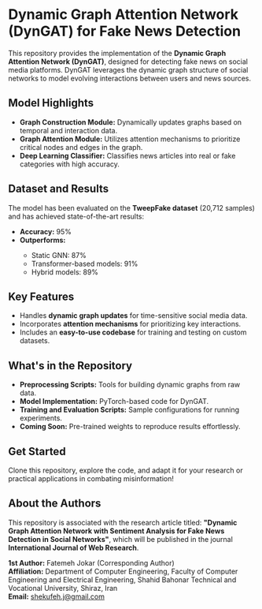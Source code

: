 <h1>Dynamic Graph Attention Network (DynGAT) for Fake News Detection</h1>

<p>
This repository provides the implementation of the <strong>Dynamic Graph Attention Network (DynGAT)</strong>, 
designed for detecting fake news on social media platforms. DynGAT leverages the dynamic graph structure of 
social networks to model evolving interactions between users and news sources.
</p>

<h2>Model Highlights</h2>
<ul>
    <li><strong>Graph Construction Module:</strong> Dynamically updates graphs based on temporal and interaction data.</li>
    <li><strong>Graph Attention Module:</strong> Utilizes attention mechanisms to prioritize critical nodes and edges in the graph.</li>
    <li><strong>Deep Learning Classifier:</strong> Classifies news articles into real or fake categories with high accuracy.</li>
</ul>

<h2>Dataset and Results</h2>
<p>
The model has been evaluated on the <strong>TweepFake dataset</strong> (20,712 samples) and has achieved state-of-the-art results:
</p>
<ul>
    <li><strong>Accuracy:</strong> 95%</li>
    <li><strong>Outperforms:</strong></li>
    <ul>
        <li>Static GNN: 87%</li>
        <li>Transformer-based models: 91%</li>
        <li>Hybrid models: 89%</li>
    </ul>
</ul>

<h2>Key Features</h2>
<ul>
    <li>Handles <strong>dynamic graph updates</strong> for time-sensitive social media data.</li>
    <li>Incorporates <strong>attention mechanisms</strong> for prioritizing key interactions.</li>
    <li>Includes an <strong>easy-to-use codebase</strong> for training and testing on custom datasets.</li>
</ul>

<h2>What's in the Repository</h2>
<ul>
    <li><strong>Preprocessing Scripts:</strong> Tools for building dynamic graphs from raw data.</li>
    <li><strong>Model Implementation:</strong> PyTorch-based code for DynGAT.</li>
    <li><strong>Training and Evaluation Scripts:</strong> Sample configurations for running experiments.</li>
    <li><strong>Coming Soon:</strong> Pre-trained weights to reproduce results effortlessly.</li>
</ul>

<h2>Get Started</h2>
<p>
Clone this repository, explore the code, and adapt it for your research or practical applications in combating misinformation!
</p>

<h2>About the Authors</h2>
<p>
This repository is associated with the research article titled: 
<strong>"Dynamic Graph Attention Network with Sentiment Analysis for Fake News Detection in Social Networks"</strong>, 
which will be published in the journal <strong>International Journal of Web Research</strong>.
</p>
<p>
<strong>1st Author:</strong> Fatemeh Jokar (Corresponding Author)<br>
<strong>Affiliation:</strong> Department of Computer Engineering, Faculty of Computer Engineering and Electrical Engineering, Shahid Bahonar Technical and Vocational University, Shiraz, Iran<br>
<strong>Email:</strong> <a href="mailto:shekufeh.j@gmail.com">shekufeh.j@gmail.com</a>
</p>
